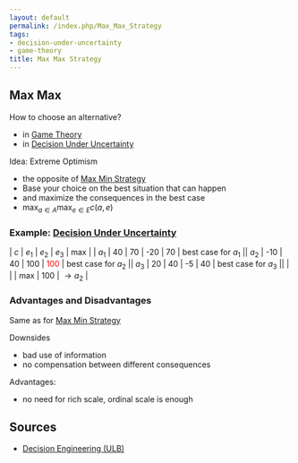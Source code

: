 ```yaml
---
layout: default
permalink: /index.php/Max_Max_Strategy
tags:
- decision-under-uncertainty
- game-theory
title: Max Max Strategy
---
```

## Max Max
How to choose an alternative? 
- in [Game Theory](Game_Theory)
- in [Decision Under Uncertainty](Decision_Under_Uncertainty)


Idea: Extreme Optimism
- the opposite of [Max Min Strategy](Max_Min_Strategy)
- Base your choice on the best situation that can happen 
- and maximize the consequences in the best case
- $\max_{a \in A} \max_{e \in E} c(a, e)$


### Example: [Decision Under Uncertainty](Decision_Under_Uncertainty)
|   $c$  |  $e_1$  |  $e_2$  |  $e_3$  |  max  |   |   $a_1$   |  40  |  70  |  -20  |  70   |  best case for $a_1$ ||   $a_2$   |  -10  |  40  |  100  |  <font color="red">100</font>  |  best case for $a_2$ ||   $a_3$   |  20  |  40  |  -5  |  40  |  best case for $a_3$ ||   |   |      |   max   |  100  |  $\to a_2$ |

### Advantages and Disadvantages
Same as for [Max Min Strategy](Max_Min_Strategy)

Downsides
- bad use of information
- no compensation between different consequences 

Advantages:
- no need for rich scale, ordinal scale is enough


## Sources
- [Decision Engineering (ULB)](Decision_Engineering_(ULB))
